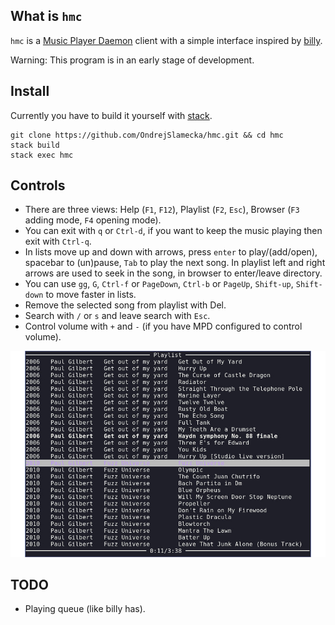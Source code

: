 What is `hmc`
-------------

`hmc` is a
[Music Player Daemon](https://www.musicpd.org/)
client with a simple interface inspired by
[billy](http://www.sheepfriends.com/index-page=billy.html).

Warning: This program is in an early stage of development.

Install
-------

Currently you have to build it yourself with [stack](https://docs.haskellstack.org/en/stable/README/).

    git clone https://github.com/OndrejSlamecka/hmc.git && cd hmc
    stack build
    stack exec hmc

Controls
--------

* There are three views: Help (`F1`, `F12`), Playlist (`F2`, `Esc`), Browser (`F3`
  adding mode, `F4` opening mode).
* You can exit with `q` or `Ctrl-d`, if you want to keep the music
  playing then exit with `Ctrl-q`.
* In lists move up and down with arrows, press `enter` to play/(add/open),
  spacebar to (un)pause, `Tab` to play the next song. In playlist left
  and right arrows are used to seek in the song, in browser to
  enter/leave directory.
* You can use `gg`, `G`, `Ctrl-f` or `PageDown`, `Ctrl-b` or `PageUp`, `Shift-up`,
  `Shift-down` to move faster in lists.
* Remove the selected song from playlist with Del.
* Search with `/` or `s` and leave search with `Esc`.
* Control volume with `+` and `-` (if you have MPD configured to control volume).


![Playlist view](screenshot.jpg)


TODO
----

* Playing queue (like billy has).

